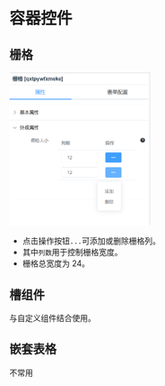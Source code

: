 # 容器控件

## 栅格

<img src="../../img/form/shange1.png" width="50%">

- 点击操作按钮`...`可添加或删除栅格列。
- 其中`列数`用于控制栅格宽度。
- 栅格总宽度为 24。

## 槽组件

与自定义组件结合使用。

## 嵌套表格

不常用
